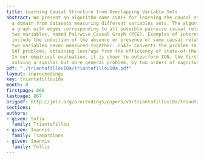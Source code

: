 ```yaml
---
title: Learning Causal Structure from Overlapping Variable Sets
abstract: We present an algorithm name cSAT+ for learning the causal structure in
  a domain from datasets measuring different variables sets. The algorithm outputs
  a graph with edges corresponding to all possible pairwise causal relations between
  two variables, named Pairwise Causal Graph (PCG). Examples of interesting inferences
  include the induction of the absence or presence of some causal relation between
  two variables never measured together. cSAT+ converts the problem to a series of
  SAT problems, obtaining leverage from the efficiency of state-of-the-art solvers.
  In our empirical evaluation, it is shown to outperform ION, the first algorithm
  solving a similar but more general problem, by two orders of magnitude.
pdf: "./triantafillou10a/triantafillou10a.pdf"
layout: inproceedings
key: triantafillou10a
month: 0
firstpage: 860
lastpage: 867
origpdf: http://jmlr.org/proceedings/papers/v9/triantafillou10a/triantafillou10a.pdf
sections: 
authors:
- given: Sofia
  family: Triantafillou
- given: Ioannis
  family: Tsamardinos
- given: Ioannis
  family: Tollis
---
```

